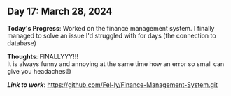 ## Day 17: March 28, 2024

**Today's Progress**: Worked on the finance management system. I finally managed to solve an issue I'd struggled with for days (the connection to database)

**Thoughts**: FINALLYYY!!! <br> It is always funny and annoying at the same time how an error so small can give you headaches😅

___Link to work___: https://github.com/Fel-ly/Finance-Management-System.git
